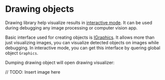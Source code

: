 # Drawing objects
Drawing library help visualize results in [interactive mode](InteractiveMode.md). It can be used during debugging any image processing or computer vision app.

Basic interface used for creating objects is [IGraphics](../Source/SharpDebug.Drawing.Interfaces/IGraphics.cs). It allows more than just visualizing images, you can visualize detected objects on images while debugging.
In interactive mode, you can get this interface by quering global object `Graphics`.

Dumping drawing object will open drawing visualizer:

// TODO: Insert image here
